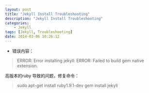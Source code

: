 ```yaml
---
layout: post  
title: "Jekyll Install Troubleshooting"  
description: "Jekyll Install Troubleshooting"  
categories:
    - Jekyll
tags: [Jekyll, Troubleshooting]  
date: 2014-03-06 10:26:12  
---
```


- 错误内容：
>ERROR:  Error installing jekyll:
>ERROR: Failed to build gem native extension.

高版本的ruby 导致的问题，修复命令：
>sudo apt-get install ruby1.9.1-dev
>gem install jekyll
